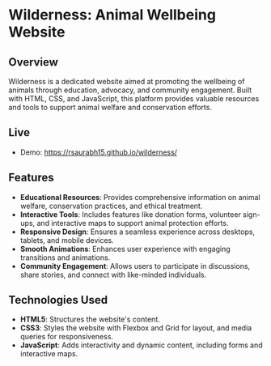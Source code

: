 # Wilderness: Animal Wellbeing Website

## Overview

Wilderness is a dedicated website aimed at promoting the wellbeing of animals through education, advocacy, and community engagement. Built with HTML, CSS, and JavaScript, this platform provides valuable resources and tools to support animal welfare and conservation efforts.

## Live

- Demo: https://rsaurabh15.github.io/wilderness/

## Features

- **Educational Resources**: Provides comprehensive information on animal welfare, conservation practices, and ethical treatment.
- **Interactive Tools**: Includes features like donation forms, volunteer sign-ups, and interactive maps to support animal protection efforts.
- **Responsive Design**: Ensures a seamless experience across desktops, tablets, and mobile devices.
- **Smooth Animations**: Enhances user experience with engaging transitions and animations.
- **Community Engagement**: Allows users to participate in discussions, share stories, and connect with like-minded individuals.

## Technologies Used

- **HTML5**: Structures the website's content.
- **CSS3**: Styles the website with Flexbox and Grid for layout, and media queries for responsiveness.
- **JavaScript**: Adds interactivity and dynamic content, including forms and interactive maps.
